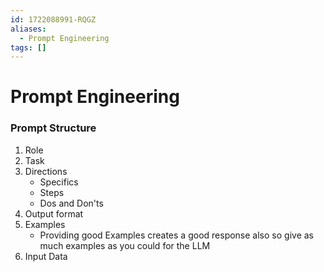 ```yaml
---
id: 1722088991-RQGZ
aliases:
  - Prompt Engineering
tags: []
---
```


# Prompt Engineering
### Prompt Structure
1. Role
2. Task
3. Directions
    - Specifics
    - Steps
    - Dos and Don'ts
4. Output format
5. Examples
    - Providing good Examples creates a good response also so give as much examples as you could for the LLM
6. Input Data
